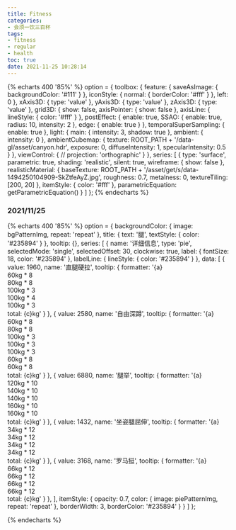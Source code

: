 ```yaml
---
title: Fitness
categories:
- 会须一饮三百杯
tags:
- fitness
- regular
- health
toc: true
date: 2021-11-25 10:28:14
---
```


{% echarts 400 '85%' %}
option = {
  toolbox: {
    feature: {
      saveAsImage: {
        backgroundColor: '#111'
      }
    },
    iconStyle: {
      normal: {
        borderColor: '#fff'
      }
    },
    left: 0
  },
  xAxis3D: {
    type: 'value'
  },
  yAxis3D: {
    type: 'value'
  },
  zAxis3D: {
    type: 'value'
  },
  grid3D: {
    show: false,
    axisPointer: {
      show: false
    },
    axisLine: {
      lineStyle: {
        color: '#fff'
      }
    },
    postEffect: {
      enable: true,
      SSAO: {
        enable: true,
        radius: 10,
        intensity: 2
      },
      edge: {
        enable: true
      }
    },
    temporalSuperSampling: {
      enable: true
    },
    light: {
      main: {
        intensity: 3,
        shadow: true
      },
      ambient: {
        intensity: 0
      },
      ambientCubemap: {
        texture: ROOT_PATH + '/data-gl/asset/canyon.hdr',
        exposure: 0,
        diffuseIntensity: 1,
        specularIntensity: 0.5
      }
    },
    viewControl: {
      // projection: 'orthographic'
    }
  },
  series: [
    {
      type: 'surface',
      parametric: true,
      shading: 'realistic',
      silent: true,
      wireframe: {
        show: false
      },
      realisticMaterial: {
        baseTexture:
          ROOT_PATH + '/asset/get/s/data-1494250104909-SkZtfeAyZ.jpg',
        roughness: 0.7,
        metalness: 0,
        textureTiling: [200, 20]
      },
      itemStyle: {
        color: '#fff'
      },
      parametricEquation: getParametricEquation()
    }
  ]
};
{% endecharts %}

### 2021/11/25


{% echarts 400 '85%' %}
option = {
  backgroundColor: {
    image: bgPatternImg,
    repeat: 'repeat'
  },
  title: {
    text: '腿',
    textStyle: {
      color: '#235894'
    }
  },
  tooltip: {},
  series: [
    {
      name: '详细信息',
      type: 'pie',
      selectedMode: 'single',
      selectedOffset: 30,
      clockwise: true,
      label: {
        fontSize: 18,
        color: '#235894'
      },
      labelLine: {
        lineStyle: {
          color: '#235894'
        }
      },
      data: [
        {
          value: 1960,
          name: '直腿硬拉',
          tooltip: {
            formatter: '{a}<br/>60kg * 8<br/>80kg * 8<br/>100kg * 3<br/>100kg * 4<br>100kg * 3<br>total: {c}kg'
          }
        },
        {
          value: 2580,
          name: '自由深蹲',
          tooltip: {
            formatter: '{a}<br/>60kg * 8<br/>80kg * 8<br/>100kg * 3<br/>100kg * 3<br>100kg * 3<br>60kg * 8<br>60kg * 8<br>total: {c}kg'
          }
        },
        {
          value: 6880,
          name: '腿举',
          tooltip: {
            formatter: '{a}<br/>120kg * 10<br/>140kg * 10<br/>140kg * 10<br/>160kg * 10<br>160kg * 10<br>total: {c}kg'
          }
        },
        {
          value: 1432,
          name: '坐姿腿屈伸',
          tooltip: {
            formatter: '{a}<br/>34kg * 12<br/>34kg * 12<br/>34kg * 12<br/>34kg * 12<br>total: {c}kg'
          }
        },
        {
          value: 3168,
          name: '罗马挺',
          tooltip: {
            formatter: '{a}<br/>66kg * 12<br/>66kg * 12<br/>66kg * 12<br/>66kg * 12<br>total: {c}kg'
          }
        },
      ],
      itemStyle: {
        opacity: 0.7,
        color: {
          image: piePatternImg,
          repeat: 'repeat'
        },
        borderWidth: 3,
        borderColor: '#235894'
      }
    }
  ]
};

{% endecharts %}